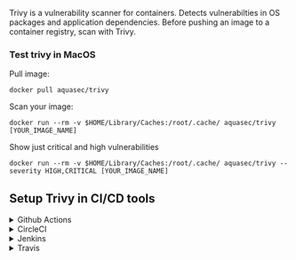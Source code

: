 Trivy is a vulnerability scanner for containers. Detects vulnerabilties in OS packages and application dependencies.
Before pushing an image to a container registry, scan with Trivy.  

### Test trivy in MacOS

Pull image: 

`docker pull aquasec/trivy`

Scan your image:

`docker run --rm -v $HOME/Library/Caches:/root/.cache/ aquasec/trivy [YOUR_IMAGE_NAME]`

Show just critical and high vulnerabilities 

`docker run --rm -v $HOME/Library/Caches:/root/.cache/ aquasec/trivy --severity HIGH,CRITICAL [YOUR_IMAGE_NAME]` 


## Setup Trivy in CI/CD tools 

<details>
  <summary>Github Actions</summary>

 There are two workflows in `.github/workflows` folder:
      * `scan.yml` workflow builds and scans an image
      * `scan_and_push.yml` workflow builds, scans and pushes an image in Google Container Registry. 
 
 When using `scan_and_push.yml` please make sure you have setup Google Container Registry.
      * Create a Service Account
      * Add the Cloud Build Service Account role to this Service Account
      * Generate a key for this Service Account
      * Create a SECRET in your repository named `GCLOUD_SERVICE_ACCOUNT_KEY` with the value of :
  
        `cat path-to/key.json | base64 -b 0` for MacOS 
        `cat path-to/key.json | base64 -w 0` for Linux 

  Job will fail when critical and high vulnerabilties are found, if one of the options is used:
      * `args: --exit-code 1 --severity CRITICAL,HIGH --no-progress us.gcr.io/${GOOGLE_PROJECT}/${YOUR_IMAGE}` 
      * `args: --exit-code 0 --severity MEDIUM,LOW --no-progress us.gcr.io/${GOOGLE_PROJECT}/${YOUR_IMAGE}`

</details>

<details>
  <summary>CircleCI</summary>

</details>

<details>
  <summary>Jenkins</summary>

</details>

<details>
  <summary>Travis</summary>

</details>


